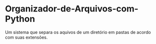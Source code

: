 # Organizador-de-Arquivos-com-Python
Um sistema que separa os aquivos de um diretório em pastas de acordo com suas extensões.
